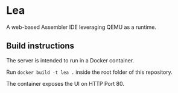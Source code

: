 # Lea

A web-based Assembler IDE leveraging QEMU as a runtime.

## Build instructions

The server is intended to run in a Docker container.

Run `docker build -t lea .` inside the root folder of this repository.

The container exposes the UI on HTTP Port 80.
